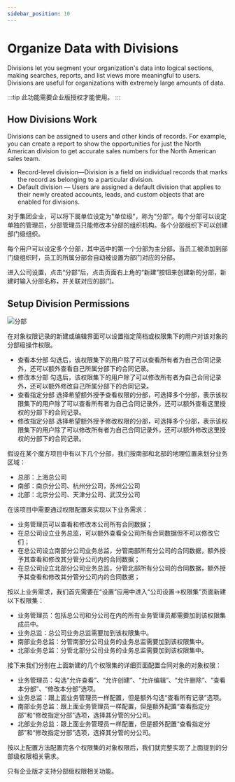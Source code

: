 ```yaml
---
sidebar_position: 10
---
```


# Organize Data with Divisions

Divisions let you segment your organization's data into logical sections, making searches, reports, and list views more meaningful to users. Divisions are useful for organizations with extremely large amounts of data.

:::tip
此功能需要企业版授权才能使用。
:::

## How Divisions Work

Divisions can be assigned to users and other kinds of records. For example, you can create a report to show the opportunities for just the North American division to get accurate sales numbers for the North American sales team.

- Record-level division—Division is a field on individual records that marks the record as belonging to a particular division. 
- Default division — Users are assigned a default division that applies to their newly created accounts, leads, and custom objects that are enabled for divisions.

对于集团企业，可以将下属单位设定为"单位级"，称为“分部”。每个分部可以设定单独的管理员，分部管理员只能修改本分部的组织机构。各个分部组织下可以创建部门级组织。

每个用户可以设定多个分部，其中选中的第一个分部为主分部。当员工被添加到部门级组织时，员工的所属分部会自动被设置为部门对应的分部。

进入公司设置，点击“分部”后，点击页面右上角的“新建”按钮来创建新的分部，新建时输入分部名称，并关联对应的部门。

## Setup Division Permissions

 ![分部](https://console.steedos.cn/api/files/images/8THrbLz9He8oiehZ3)

在对象权限记录的新建或编辑界面可以设置指定简档或权限集下的用户对该对象的分部级操作权限。

* 查看本分部 勾选后，该权限集下的用户除了可以查看所有者为自己合同记录外，还可以额外查看自己所属分部下的合同记录。
* 修改本分部 勾选后，该权限集下的用户除了可以修改所有者为自己合同记录外，还可以额外修改自己所属分部下的合同记录。
* 查看指定分部 选择希望额外授予查看权限的分部，可选择多个分部，表示该权限集下的用户除了可以查看所有者为自己合同记录外，还可以额外查看这里授权的分部下的合同记录。
* 修改指定分部 选择希望额外授予修改权限的分部，可选择多个分部，表示该权限集下的用户除了可以修改所有者为自己合同记录外，还可以额外修改这里授权的分部下的合同记录。

假设在某个魔方项目中有以下几个分部，我们按南部和北部的地理位置来划分业务区域：

* 总部：上海总公司
* 南部：南京分公司、杭州分公司，苏州公公司
* 北部：北京分公司、天津分公司、武汉分公司

在该项目中需要通过权限配置来实现以下业务需求：

* 业务管理员可以查看和修改本公司所有合同数据；
* 在总公司设立业务总监，可以额外查看全公司所有合同数据但不可以修改它们；
* 在总公司设立南部分公司业务总监，分管南部所有分公司的合同数据，额外授予其查看和修改其分管分公司内的合同数据；
* 在总公司设立北部分公司业务总监，分管北部所有分公司的合同数据，额外授予其查看和修改其分管分公司内的合同数据；

按以上业务需求，我们首先需要在“设置”应用中进入“公司设置→权限集”页面新建以下权限集：

* 业务管理员：包括总公司和分公司在内的所有业务管理员都需要加到该权限集成员中。
* 业务总监：总公司业务总监需要加到该权限集中。
* 南部业务总监：分管南部分公司业务的业务总监需要加到该权限集中。
* 北部业务总监：分管北部分公司业务的业务总监需要加到该权限集中。

接下来我们分别在上面新建的几个权限集的详细页面配置合同对象的对象权限：

* 业务管理员：勾选“允许查看”、“允许创建”、“允许编辑”、“允许删除”、“查看本分部”、“修改本分部”选项。
* 业务总监：跟上面业务管理员一样配置，但是额外勾选“查看所有记录”选项。
* 南部业务总监：跟上面业务管理员一样配置，但是额外配置“查看指定分部”和“修改指定分部”选项，选择其分管的分公司。
* 北部业务总监：跟上面业务管理员一样配置，但是额外配置“查看指定分部”和“修改指定分部”选项，选择其分管的分公司。

按以上配置方法配置完各个权限集的对象权限后，我们就完整实现了上面提到的分部级权限相关需求。


<alert type="info">
只有企业版才支持分部级权限相关功能。

</alert>
